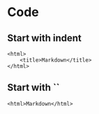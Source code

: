# Code

## Start with indent
    <html>
        <title>Markdown</title>
    </html>
    
## Start with ``
`<html>Markdown</html>`
